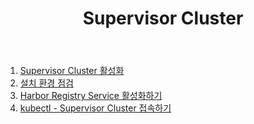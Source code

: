 ﻿---
title: "Supervisor Cluster"
lastmod: 2020-08-01
draft: false
weight: 10
---

1. [Supervisor Cluster 활성화](1.md)
1. [설치 환경 점검](2.md)
1. [Harbor Registry Service 활성화하기](3.md)
1. [kubectl - Supervisor Cluster 접속하기](4.md)
